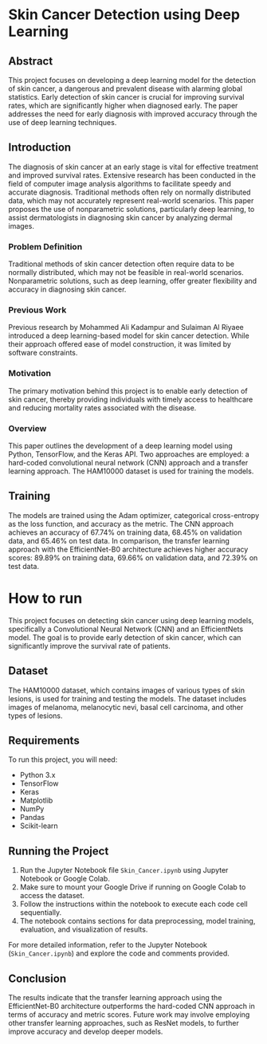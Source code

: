 # Skin Cancer Detection using Deep Learning

## Abstract
This project focuses on developing a deep learning model for the detection of skin cancer, a dangerous and prevalent disease with alarming global statistics. Early detection of skin cancer is crucial for improving survival rates, which are significantly higher when diagnosed early. The paper addresses the need for early diagnosis with improved accuracy through the use of deep learning techniques.

## Introduction
The diagnosis of skin cancer at an early stage is vital for effective treatment and improved survival rates. Extensive research has been conducted in the field of computer image analysis algorithms to facilitate speedy and accurate diagnosis. Traditional methods often rely on normally distributed data, which may not accurately represent real-world scenarios. This paper proposes the use of nonparametric solutions, particularly deep learning, to assist dermatologists in diagnosing skin cancer by analyzing dermal images.

### Problem Definition
Traditional methods of skin cancer detection often require data to be normally distributed, which may not be feasible in real-world scenarios. Nonparametric solutions, such as deep learning, offer greater flexibility and accuracy in diagnosing skin cancer.

### Previous Work
Previous research by Mohammed Ali Kadampur and Sulaiman Al Riyaee introduced a deep learning-based model for skin cancer detection. While their approach offered ease of model construction, it was limited by software constraints.

### Motivation
The primary motivation behind this project is to enable early detection of skin cancer, thereby providing individuals with timely access to healthcare and reducing mortality rates associated with the disease.

### Overview
This paper outlines the development of a deep learning model using Python, TensorFlow, and the Keras API. Two approaches are employed: a hard-coded convolutional neural network (CNN) approach and a transfer learning approach. The HAM10000 dataset is used for training the models.

## Training
The models are trained using the Adam optimizer, categorical cross-entropy as the loss function, and accuracy as the metric. The CNN approach achieves an accuracy of 67.74% on training data, 68.45% on validation data, and 65.46% on test data. In comparison, the transfer learning approach with the EfficientNet-B0 architecture achieves higher accuracy scores: 89.89% on training data, 69.66% on validation data, and 72.39% on test data.

# How to run

This project focuses on detecting skin cancer using deep learning models, specifically a Convolutional Neural Network (CNN) and an EfficientNets model. The goal is to provide early detection of skin cancer, which can significantly improve the survival rate of patients.

## Dataset
The HAM10000 dataset, which contains images of various types of skin lesions, is used for training and testing the models. The dataset includes images of melanoma, melanocytic nevi, basal cell carcinoma, and other types of lesions.

## Requirements
To run this project, you will need:
- Python 3.x
- TensorFlow
- Keras
- Matplotlib
- NumPy
- Pandas
- Scikit-learn

## Running the Project
1. Run the Jupyter Notebook file `Skin_Cancer.ipynb` using Jupyter Notebook or Google Colab.
2. Make sure to mount your Google Drive if running on Google Colab to access the dataset.
3. Follow the instructions within the notebook to execute each code cell sequentially.
4. The notebook contains sections for data preprocessing, model training, evaluation, and visualization of results.

For more detailed information, refer to the Jupyter Notebook (`Skin_Cancer.ipynb`) and explore the code and comments provided.

## Conclusion
The results indicate that the transfer learning approach using the EfficientNet-B0 architecture outperforms the hard-coded CNN approach in terms of accuracy and metric scores. Future work may involve employing other transfer learning approaches, such as ResNet models, to further improve accuracy and develop deeper models.


